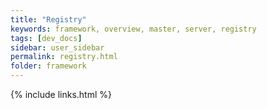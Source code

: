 ```yaml
---
title: "Registry"
keywords: framework, overview, master, server, registry
tags: [dev_docs]
sidebar: user_sidebar
permalink: registry.html
folder: framework
---
```


{% include links.html %}
